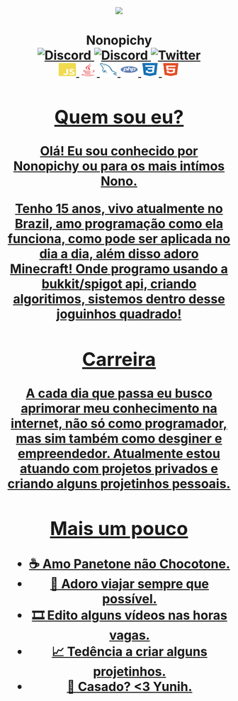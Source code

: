 
<p align="center">
  <img src='https://i.pinimg.com/originals/7b/28/7d/7b287dcd4bd134b6dd1c9f5961b5808c.gif'>  
  
  <br>

  <h1 align="center" >Nonopichy<h>
    
  <br>
    
  <a href="https://github.com/Nonopichy" target="_blank">
  <img class="icon" src="https://img.shields.io/badge/Github-%230077B5.svg?&style=flat-square&logo=github&logoColor=white" alt="Discord">
  <a href="https://discord.com/users/870765095179939960" target="_blank">
  <img class="icon" src="https://img.shields.io/badge/Discord-%230077B5.svg?&style=flat-square&logo=discord&logoColor=white" alt="Discord">
  <a href="https://twitter.com/nonopichy" target="_blank">
  <img class="icon" src="https://img.shields.io/badge/Twitter-%230077B5.svg?&style=flat-square&logo=twitter&logoColor=white" alt="Twitter">

  <br>
    
  <img alt="js" height="30" width="40" src="https://raw.githubusercontent.com/devicons/devicon/master/icons/javascript/javascript-plain.svg">
  <img alt="java" height="30" width="40" src="https://raw.githubusercontent.com/devicons/devicon/master/icons/java/java-plain.svg">
  <img alt="mysql" height="30" width="40" src="https://raw.githubusercontent.com/devicons/devicon/master/icons/mysql/mysql-plain.svg">
  <img alt="php" height="30" width="40" src="https://raw.githubusercontent.com/devicons/devicon/master/icons/php/php-plain.svg">
  <img alt="css3" height="30" width="40" src="https://raw.githubusercontent.com/devicons/devicon/master/icons/css3/css3-plain.svg">
  <img alt="html5" height="30" width="40" src="https://raw.githubusercontent.com/devicons/devicon/master/icons/html5/html5-plain.svg">
    
  <br>  
    
</p>
    
<a href="#" target="_blank">
  
## Quem sou eu?
Olá! Eu sou conhecido por Nonopichy ou para os mais intímos Nono.

Tenho 15 anos, vivo atualmente no Brazil, amo programação como ela funciona, como pode ser aplicada no dia a dia, além disso adoro Minecraft! Onde programo usando a bukkit/spigot api, criando algoritimos, sistemos dentro desse joguinhos quadrado!

## Carreira

A cada dia que passa eu busco aprimorar meu conhecimento na internet, não só como programador, mas sim também como desginer e empreendedor. Atualmente estou atuando com projetos privados e criando alguns projetinhos pessoais.

## Mais um pouco

- ☕ Amo Panetone não Chocotone.
- 🍃 Adoro viajar sempre que possível.
- 🎞 Edito alguns vídeos nas horas vagas.
- 📈 Tedência a criar alguns projetinhos.
- 💍 Casado? <3 Yunih.
